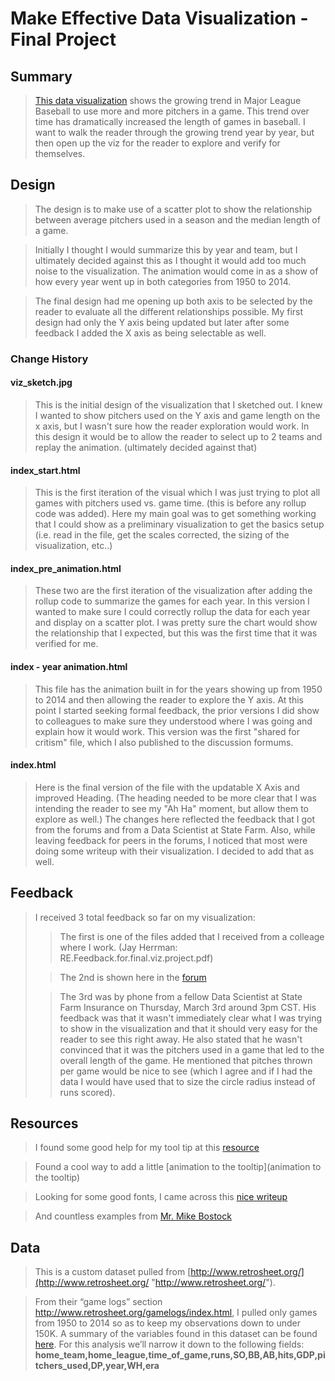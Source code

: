 # Make Effective Data Visualization - Final Project
## Summary
>[This data visualization](http://bl.ocks.org/jkbowle/raw/73c5a7abdb0993a08972/ "final version") shows the growing trend in Major League Baseball to use more and more pitchers in a game.  This trend over time has dramatically increased the length of games in baseball.  I want to walk the reader through the growing trend year by year, but then open up the viz for the reader to explore and verify for themselves.

## Design
> The design is to make use of a scatter plot to show the relationship between average pitchers used in a season and the median length of a game.

> Initially I thought I would summarize this by year and team, but I ultimately decided against this as I thought it would add too much noise to the visualization.  The animation would come in as a show of how every year went up in both categories from 1950 to 2014.

> The final design had me opening up both axis to be selected by the reader to evaluate all the different relationships possible.  My first design had only the Y axis being updated but later after some feedback I added the X axis as being selectable as well.

### Change History
#### viz_sketch.jpg
> This is the initial design of the visualization that I sketched out.  I knew I wanted to show pitchers used on the Y axis and game length on the x axis, but I wasn't sure how the reader exploration would work.  In this design it would be to allow the reader to select up to 2 teams and replay the animation.  (ultimately decided against that)

#### index_start.html
> This is the first iteration of the visual which I was just trying to plot all games with pitchers used vs. game time. (this is before any rollup code was added).  Here my main goal was to get something working that I could show as a preliminary visualization to get the basics setup (i.e. read in the file, get the scales corrected, the sizing of the visualization, etc..)

#### index_pre_animation.html
> These two are the first iteration of the visualization after adding the rollup code to summarize the games for each year.  In this version I wanted to make sure I could correctly rollup the data for each year and display on a scatter plot.  I was pretty sure the chart would show the relationship that I expected, but this was the first time that it was verified for me.

#### index - year animation.html
> This file has the animation built in for the years showing up from 1950 to 2014 and then allowing the reader to explore the Y axis.  At this point I started seeking formal feedback, the prior versions I did show to colleagues to make sure they understood where I was going and explain how it would work.  This version was the first "shared for critism" file, which I also published to the discussion formums.

#### index.html
> Here is the final version of the file with the updatable X Axis and improved Heading.  (The heading needed to be more clear that I was intending the reader to see my "Ah Ha" moment, but allow them to explore as well.)  The changes here reflected the feedback that I got from the forums and from a Data Scientist at State Farm.  Also, while leaving feedback for peers in the forums, I noticed that most were doing some writeup with their visualization.  I decided to add that as well.

## Feedback
> I received 3 total feedback so far on my visualization:  
> > The first is one of the files added that I received from a colleage where I work. (Jay Herrman: RE.Feedback.for.final.viz.project.pdf)
>
> > The 2nd is shown here in the [forum](https://discussions.udacity.com/t/final-project-feedback-mlb-game-length/159600 "feedback")
>
> > The 3rd was by phone from a fellow Data Scientist at State Farm Insurance on Thursday, March 3rd around 3pm CST.  His feedback was that it wasn't immediately clear what I was trying to show in the visualization and that it should very easy for the reader to see this right away.  He also stated that he wasn't convinced that it was the pitchers used in a game that led to the overall length of the game.  He mentioned that pitches thrown per game would be nice to see (which I agree and if I had the data I would have used that to size the circle radius instead of runs scored).  

## Resources
> I found some good help for my tool tip at this [resource](http://bl.ocks.org/Caged/6476579 "Gist D3-Tip example")

> Found a cool way to add a little [animation to the tooltip](animation to the tooltip)

> Looking for some good fonts, I came across this [nice writeup](http://www.webdesigndev.com/16-gorgeous-web-safe-fonts-to-use-with-css/)

> And countless examples from [Mr. Mike Bostock](https://bost.ocks.org/mike/)

## Data 
>This is a custom dataset pulled from [http://www.retrosheet.org/](http://www.retrosheet.org/ "http://www.retrosheet.org/").

>From their “game logs” section http://www.retrosheet.org/gamelogs/index.html, I pulled only games from 1950 to 2014 so as to keep my observations down to under 150K. A summary of the variables found in this dataset can be found [here](http://www.retrosheet.org/gamelogs/glfields.txt "game data fields"). For this analysis we’ll narrow it down to the following fields:
<strong>home_team,home_league,time_of_game,runs,SO,BB,AB,hits,GDP,pitchers_used,DP,year,WH,era</strong>
